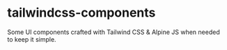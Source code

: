 # tailwindcss-components
Some UI components crafted with Tailwind CSS & Alpine JS when needed to keep it simple.
